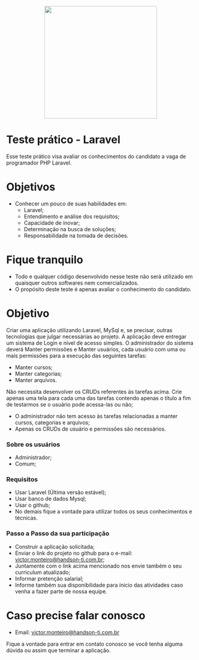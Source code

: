 <p align="center"><img src="https://handson-ti.com.br/wp-content/themes/handson/images/logo-branco.png" width="300"></p>


# Teste prático - Laravel

Esse teste prático visa avaliar os conhecimentos do candidato a vaga de programador PHP Laravel.

# Objetivos
  - Conhecer um pouco de suas habilidades em:
    - Laravel;
    - Entendimento e análise dos requisitos;
    - Capacidade de inovar;
    - Determinação na busca de soluções;
    - Responsabilidade na tomada de decisões.

# Fique tranquilo
  - Todo e qualquer código desenvolvido nesse teste não será utilizado em quaisquer outros softwares nem comercializados.
  - O propósito deste teste é apenas avaliar o conhecimento do candidato.

# Objetivo
Criar uma aplicação utilizando Laravel, MySql e, se precisar, outras tecnologias que julgar necessárias ao projeto.
A aplicação deve entregar um sistema de Login e nível de acesso simples.
O administrador do sistema deverá Manter permissões e Manter usuários, cada usuário com uma ou mais permissões para a execução das seguintes tarefas:
 - Manter cursos;
 - Manter categorias;
 - Manter arquivos.
	
Não necessita desenvolver os CRUDs referentes às tarefas acima.
Crie apenas uma tela para cada uma das tarefas contendo apenas o título a fim de testarmos se o usuário pode acessa-las ou não;
- O administrador não tem acesso às tarefas relacionadas a manter cursos, categorias e arquivos;
- Apenas os CRUDs de usuário e permissões são necessários. 

### Sobre os usuários
- Administrador;
- Comum;

### Requisitos
- Usar Laravel (Última versão estável);
- Usar banco de dados Mysql;
- Usar o github;
- No demais fique a vontade para utilizar todos os seus conhecimentos e técnicas.

### Passo a Passo da sua participação
- Construir a aplicação solicitada;
- Enviar o link do projeto no github para o e-mail: victor.monteiro@handson-ti.com.br;
- Juntamente com o link acima mencionado nos envie também o seu curriculum atualizado;
- Informar pretenção salarial;
- Informe também sua disponibilidade para ínicio das atividades caso venha a fazer parte de nossa equipe.

# Caso precise falar conosco
- Email: victor.monteiro@handson-ti.com.br 

Fique a vontade para entrar em contato conosco se você tenha alguma dúvida ou assim que terminar a aplicação.
